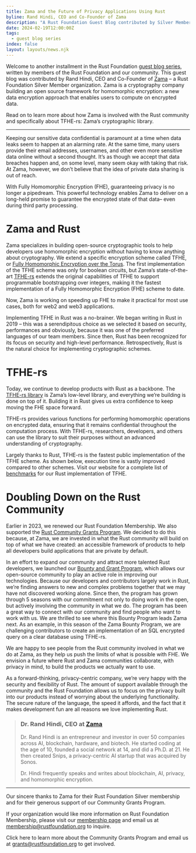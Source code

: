 ```yaml
---
title: Zama and the Future of Privacy Applications Using Rust
byline: Rand Hindi, CEO and Co-Founder of Zama
description: "A Rust Foundation Guest Blog contributed by Silver Member, Zama.\_"
date: 2024-02-19T12:00:00Z
tags:
  - guest blog series
index: false
layout: layouts/news.njk
---
```

Welcome to another installment in the Rust Foundation [<u>guest blog series</u>](https://foundation.rust-lang.org/tags/guest%20blog%20series/), written by members of the Rust Foundation and our community. This guest blog was contributed by Rand Hindi, CEO and Co-Founder of [Zama](https://www.zama.ai/) – a Rust Foundation Silver Member organization. Zama is a cryptography company building an open source framework for homomorphic encryption: a new data encryption approach that enables users to compute on encrypted data.&nbsp;

Read on to learn more about how Zama is involved with the Rust community and specifically about TFHE-rs: Zama’s cryptographic library.&nbsp;

---

Keeping our sensitive data confidential is paramount at a time when data leaks seem to happen at an alarming rate. At the same time, many users provide their email addresses, usernames, and other even more sensitive data online without a second thought. It’s as though we accept that data breaches happen and, on some level, many seem okay with taking that risk. At Zama, however, we don’t believe that the idea of private data sharing is out of reach.

With Fully Homomorphic Encryption (FHE), guaranteeing privacy is no longer a pipedream. This powerful technology enables Zama to deliver on a long-held promise to guarantee the encrypted state of that data– even during third party processing.

# Zama and Rust

Zama specializes in building open-source cryptographic tools to help developers use homomorphic encryption without having to know anything about cryptography. We extend a specific encryption scheme called TFHE, or [<u>Fully Homomorphic Encryption over the Torus</u>](https://www.zama.ai/post/tfhe-deep-dive-part-1). The first implementation of the TFHE scheme was only for boolean circuits, but Zama’s state-of-the-art [<u>TFHE-rs</u>](https://www.zama.ai/post/announcing-tfhe-rs) extends the original capabilities of TFHE to support programmable bootstrapping over integers, making it the fastest implementation of a Fully Homomorphic Encryption (FHE) scheme to date.

Now, Zama is working on speeding up FHE to make it practical for most use cases, both for web2 and web3 applications.&nbsp;

Implementing TFHE in Rust was a no-brainer. We began writing in Rust in 2019 – this was a serendipitous choice as we selected it based on security, performances and obviously, because it was one of the preferred languages of our team members. Since then, Rust has been recognized for its focus on security and high-level performance. Retrospectively, Rust is the natural choice for implementing cryptographic schemes.

# TFHE-rs

Today, we continue to develop products with Rust as a backbone. The [<u>TFHE-rs library</u>](https://github.com/zama-ai/tfhe-rs) is Zama’s low-level library, and everything we’re building is done on top of it. Building it in Rust gives us extra confidence to keep moving the FHE space forward.&nbsp;

TFHE-rs provides various functions for performing homomorphic operations on encrypted data, ensuring that it remains confidential throughout the computation process. With TFHE-rs, researchers, developers, and others can use the library to suit their purposes without an advanced understanding of cryptography.

Largely thanks to Rust, TFHE-rs is the fastest public implementation of the TFHE scheme. As shown below, execution time is vastly improved compared to other schemes. Visit our website for a complete list of [<u>benchmarks</u>](https://docs.zama.ai/tfhe-rs/getting-started/benchmarks) for our Rust implementation of TFHE.

# Doubling Down on the Rust Community&nbsp;

Earlier in 2023, we renewed our Rust Foundation Membership. We also supported the [<u>Rust Community Grants Program</u>](https://foundation.rust-lang.org/grants/). We decided to do this because, at Zama, we are invested in what the Rust community will build on top of what we have created: an accessible framework of products to help all developers build applications that are private by default.

In an effort to expand our community and attract more talented Rust developers, we launched our [<u>Bounty and Grant Program</u>](http://github.com/zama-ai/bounty-and-grant-program), which allows our open-source community to play an active role in improving our technologies. Because our developers and contributors largely work in Rust, we’re finding answers to new and complex problems together that we may have not discovered working alone. Since then, the program has grown through 5 seasons with our commitment not only to doing work in the open, but actively involving the community in what we do. The program has been a great way to connect with our community and find people who want to work with us. We are thrilled to see where this Bounty Program leads Zama next. As an example, in this season of the Zama Bounty Program, we are challenging contributors to create an implementation of an SQL encrypted query on a clear database using TFHE-rs.

We are happy to see people from the Rust community involved in what we do at Zama, as they help us push the limits of what is possible with FHE. We envision a future where Rust and Zama communities collaborate, with privacy in mind, to build the products we actually want to use.

As a forward-thinking, privacy-centric company, we’re very happy with the security and flexibility of Rust. The amount of support available through the community and the Rust Foundation allows us to focus on the privacy built into our products instead of worrying about the underlying functionality. The secure nature of the language, the speed it affords, and the fact that it makes development fun are all reasons we love implementing Rust.

> ### **Dr. Rand Hindi, CEO at** [**<u>Zama</u>**](https://www.zama.ai/)
>
> Dr. Rand Hindi is an entrepreneur and investor in over 50 companies across AI, blockchain, hardware, and biotech. He started coding at the age of 10, founded a social network at 14, and did a Ph.D. at 21. He then created Snips, a privacy-centric AI startup that was acquired by Sonos.
>
> Dr. Hindi frequently speaks and writes about blockchain, AI, privacy, and homomorphic encryption.

---

Our sincere thanks to Zama for their Rust Foundation Silver membership and for their generous support of our Community Grants Program.&nbsp;

If your organization would like more information on Rust Foundation Membership, please visit our [<u>membership page</u>](https://foundation.rust-lang.org/members/) and email us at [<u>membership@rustfoundation.org</u>](mailto:membership@rustfoundation.org) to inquire.&nbsp;

Click here to learn more about the Community Grants Program and email us at [<u>grants@rustfoundation.org</u>](mailto:grants@rustfoundation.org) to get involved.&nbsp;